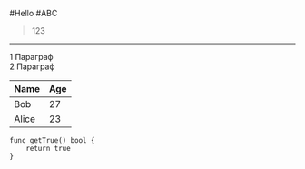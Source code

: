 #Hello
#ABC
> 123
---
1 Параграф  
2 Параграф

Name    | Age
--------|-----
Bob     | 27
Alice   | 23

```
func getTrue() bool {
    return true
}
```